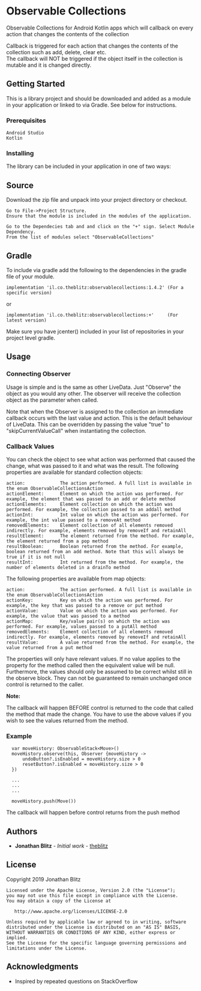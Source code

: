 # Observable Collections
Observable Collections for Android Kotlin apps which will callback on every action that changes the contents of the collection 

Callback is triggered for each action that changes the contents of the collection such as add, delete, clear etc.  
The callback will NOT be triggered if the object itself in the collection is mutable and it is changed directly. 

## Getting Started

This is a library project and should be downloaded and added as a module in your application or linked to via Gradle.
See below for instructions.

### Prerequisites
```
Android Studio
Kotlin
```

### Installing

The library can be included in your application in one of two ways:

## Source
Download the zip file and unpack into your project directory or checkout.
```
Go to File->Project Structure.
Ensure that the module is included in the modules of the application.

Go to the Dependecies tab and and click on the "+" sign. Select Module Dependency.
From the list of modules select "ObservableCollections"
```
## Gradle
To include via gradle add the following to the dependencies in the gradle file of your module.

    implementation 'il.co.theblitz:observablecollections:1.4.2' (For a specific version)
or 

    implementation 'il.co.theblitz:observablecollections:+'     (For latest version) 
    
Make sure you have jcenter() included in your list of repositories in your project level gradle.

## Usage

### Connecting Observer
Usage is simple and is the same as other LiveData.
Just "Observe" the object as you would any other.
The observer will receive the collection object as the parameter when called.

Note that when the Observer is assigned to the collection an immediate callback occurs with the last value and action. 
This is the default behaviour of LiveData.
This can be overridden by passing the value "true" to "skipCurrentValueCall" when instantiating the collection.


### Callback Values

You can check the object to see what action was performed that caused the change, what was passed to it and what was the result.
The following properties are available for standard collection objects:
```
action:             The action performed. A full list is available in the enum ObservableCollectionsAction
actionElement:      Element on which the action was performed. For example, the element that was passed to an add or delete method
actionElements:     Element collection on which the action was performed. For example, the collection passed to an addall method
actionInt:          Int value on which the action was performed. For example, the int value passed to a removeAt method
removedElements:    Element collection of all elements removed indirectly. For example, elements removed by removeIf and retainAll
resultElement:      The element returned from the method. For example, the element returned from a pop method
resultBoolean:      Boolean returned from the method. For example, boolean returned from an add method. Note that this will always be true if it is not null
resultInt:          Int returned from the method. For example, the number of elements deleted in a drainTo method
```

The following properties are available from map objects:
```
action:             The action performed. A full list is available in the enum ObservableCollectionsAction
actionKey:          Key on which the action was performed. For example, the key that was passed to a remove or put method
actionValue:        Value on which the action was performed. For example, the value that was passed to a method
actionMap:          Key/value pair(s) on which the action was performed. For example, values passed to a putAll method
removedElements:    Element collection of all elements removed indirectly. For example, elements removed by removeIf and retainAll
resultValue:        A value returned from the method. For example, the value returned from a put method
```
The properties will only have relevant values. If no value applies to the property for the method called then the equivalent value will be null.
Furthermore, the values should only be assumed to be correct whilst still in the observe block. They can not be guaranteed to remain unchanged once control is returned to the caller.

**Note:**

The callback will happen BEFORE control is returned to the code that called the method that made the change. You have to use the above values if you wish to see the values returned from the method.


### Example

```
  var moveHistory: ObservableStack<Move>()
  moveHistory.observe(this, Observer {moveHistory ->
      undoButton?.isEnabled = moveHistory.size > 0
      resetButton?.isEnabled = moveHistory.size > 0
  })
  
  ...
  ...
  ...
  
  moveHistory.push(Move())
```
The callback will happen before control returns from the push method


## Authors

* **Jonathan Blitz** - *Initial work* - [theblitz](https://github.com/theblitz)


## License
Copyright 2019 Jonathan Blitz
```
Licensed under the Apache License, Version 2.0 (the "License");
you may not use this file except in compliance with the License.
You may obtain a copy of the License at

   http://www.apache.org/licenses/LICENSE-2.0

Unless required by applicable law or agreed to in writing, software
distributed under the License is distributed on an "AS IS" BASIS,
WITHOUT WARRANTIES OR CONDITIONS OF ANY KIND, either express or implied.
See the License for the specific language governing permissions and
limitations under the License.
```

## Acknowledgments

* Inspired by repeated questions on StackOverflow

